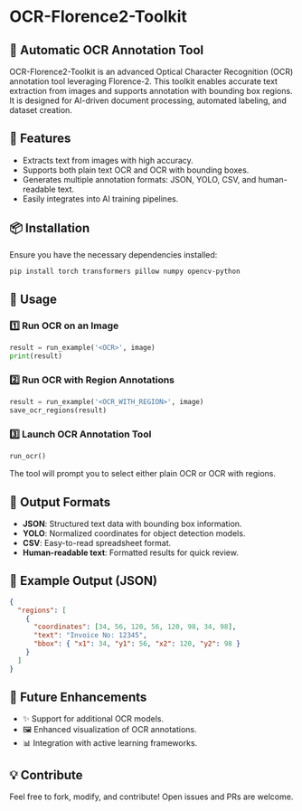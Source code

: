 # OCR-Florence2-Toolkit

## 📝 Automatic OCR Annotation Tool

OCR-Florence2-Toolkit is an advanced Optical Character Recognition (OCR) annotation tool leveraging Florence-2. This toolkit enables accurate text extraction from images and supports annotation with bounding box regions. It is designed for AI-driven document processing, automated labeling, and dataset creation.

## 🚀 Features
- Extracts text from images with high accuracy.
- Supports both plain text OCR and OCR with bounding boxes.
- Generates multiple annotation formats: JSON, YOLO, CSV, and human-readable text.
- Easily integrates into AI training pipelines.

## 📦 Installation
Ensure you have the necessary dependencies installed:
```bash
pip install torch transformers pillow numpy opencv-python
```

## 📌 Usage

### 1️⃣ Run OCR on an Image
```python
result = run_example('<OCR>', image)
print(result)
```

### 2️⃣ Run OCR with Region Annotations
```python
result = run_example('<OCR_WITH_REGION>', image)
save_ocr_regions(result)
```

### 3️⃣ Launch OCR Annotation Tool
```python
run_ocr()
```
The tool will prompt you to select either plain OCR or OCR with regions.

## 📂 Output Formats
- **JSON**: Structured text data with bounding box information.
- **YOLO**: Normalized coordinates for object detection models.
- **CSV**: Easy-to-read spreadsheet format.
- **Human-readable text**: Formatted results for quick review.

## 🎯 Example Output (JSON)
```json
{
  "regions": [
    {
      "coordinates": [34, 56, 120, 56, 120, 98, 34, 98],
      "text": "Invoice No: 12345",
      "bbox": { "x1": 34, "y1": 56, "x2": 120, "y2": 98 }
    }
  ]
}
```

## 📖 Future Enhancements
- ✨ Support for additional OCR models.
- 🖼️ Enhanced visualization of OCR annotations.
- 📊 Integration with active learning frameworks.

## 💡 Contribute
Feel free to fork, modify, and contribute! Open issues and PRs are welcome.




